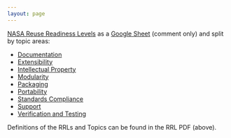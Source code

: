 ```yaml
---
layout: page
---
```


[NASA Reuse Readiness Levels](https://earthdata.nasa.gov/files/RRLs_v1.0.pdf) as a [Google Sheet](https://docs.google.com/spreadsheets/d/1Rgv_ZO8CtmxYk_8xvCVqATkypBnHQJPytm-4K282Yo8/edit?usp=sharing) (comment only) and split by topic areas:

- [Documentation](Documentation.html)
- [Extensibility](EXtensibility.html)
- [Intellectual Property](IntellectualProperty.html)
- [Modularity](Modularity.html)
- [Packaging](Packaging.html)
- [Portability](Portability.html)
- [Standards Compliance](StandardsCompliance.html)
- [Support](Support.html)
- [Verification and Testing](VerificationTesting.html)


Definitions of the RRLs and Topics can be found in the RRL PDF (above).